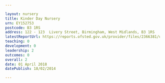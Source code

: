```yaml
---

layout: nursery
title: Kinder Day Nursery
urn: EY152753
postcode: B3 1RS
address: 122 - 123  Livery Street, Birmingham, West Midlands, B3 1RS
latestReportUrl: https://reports.ofsted.gov.uk/provider/files/2366381/urn/EY152753.pdf
teaching: 0
development: 0
leadership: 2
outcomes: 0
overall: 2
date: 01 April 2018 
datePublish: 18/02/2014

---
```

